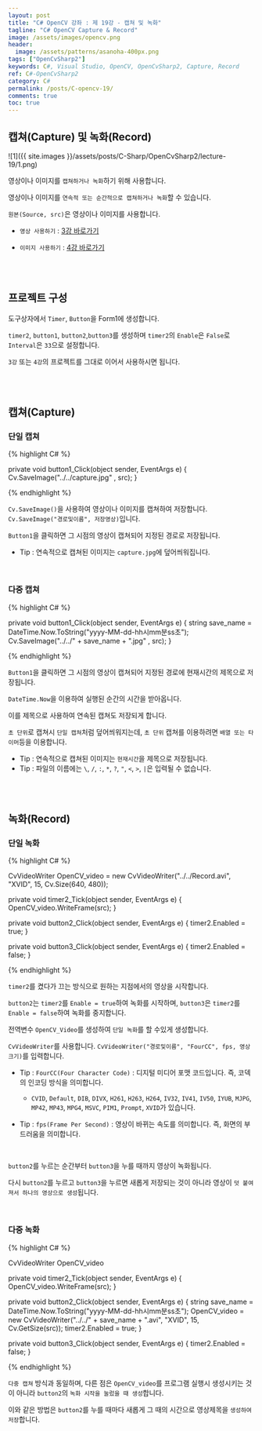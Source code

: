 ```yaml
---
layout: post
title: "C# OpenCV 강좌 : 제 19강 - 캡쳐 및 녹화"
tagline: "C# OpenCV Capture & Record"
image: /assets/images/opencv.png
header:
  image: /assets/patterns/asanoha-400px.png
tags: ["OpenCvSharp2"]
keywords: C#, Visual Studio, OpenCV, OpenCvSharp2, Capture, Record
ref: C#-OpenCvSharp2
category: C#
permalink: /posts/C-opencv-19/
comments: true
toc: true
---
```


## 캡쳐(Capture) 및 녹화(Record)

![1]({{ site.images }}/assets/posts/C-Sharp/OpenCvSharp2/lecture-19/1.png)

영상이나 이미지를 `캡쳐하거나 녹화`하기 위해 사용합니다.

영상이나 이미지를 `연속적 또는 순간적으로 캡쳐하거나 녹화`할 수 있습니다.

`원본(Source, src)`은 영상이나 이미지를 사용합니다.

- `영상 사용하기` : [3강 바로가기][3강]

- `이미지 사용하기` : [4강 바로가기][4강]

<br>
<br>

## 프로젝트 구성 

도구상자에서 `Timer`, `Button`을 Form1에 생성합니다.

`timer2`, `button1`, `button2`,`button3`를 생성하며 `timer2`의 `Enable`은 `False`로 `Interval`은 `33`으로 설정합니다.

`3강` 또는 `4강`의 프로젝트를 그대로 이어서 사용하시면 됩니다.

<br>
<br>

## 캡쳐(Capture)

### 단일 캡쳐

{% highlight C# %}

private void button1_Click(object sender, EventArgs e)
{
    Cv.SaveImage("../../capture.jpg" , src);
}

{% endhighlight %}

`Cv.SaveImage()`을 사용하여 영상이나 이미지를 캡쳐하여 저장합니다. `Cv.SaveImage("경로및이름", 저장영상)`입니다.

`Button1`을 클릭하면 그 시점의 영상이 캡쳐되어 지정된 경로로 저장됩니다.

- Tip : 연속적으로 캡쳐된 이미지는 `capture.jpg`에 덮어씌워집니다.

<br>

### 다중 캡쳐

{% highlight C# %}

private void button1_Click(object sender, EventArgs e)
{
    string save_name = DateTime.Now.ToString("yyyy-MM-dd-hh시mm분ss초");  
    Cv.SaveImage("../../" + save_name + ".jpg" , src);
}

{% endhighlight %}

`Button1`을 클릭하면 그 시점의 영상이 캡쳐되어 지정된 경로에 현재시간의 제목으로 저장됩니다.

`DateTime.Now`을 이용하여 실행된 순간의 시간을 받아옵니다.

이를 제목으로 사용하여 연속된 캡쳐도 저장되게 합니다.

`초 단위`로 캡쳐시 `단일 캡쳐`처럼 덮어씌워지는데, `초 단위` 캡쳐를 이용하려면 `배열 또는 타이머`등을 이용합니다.

- Tip : 연속적으로 캡쳐된 이미지는 `현재시간`을 제목으로 저장됩니다.
- Tip : 파일의 이름에는 `\`, `/`, `:`, `*`, `?`, `"`, `<`, `>`, `|`은 입력될 수 없습니다.

<br>
<br>

## 녹화(Record)

### 단일 녹화

{% highlight C# %}

CvVideoWriter OpenCV_video = new CvVideoWriter("../../Record.avi", "XVID", 15, Cv.Size(640, 480));

private void timer2_Tick(object sender, EventArgs e)
{
    OpenCV_video.WriteFrame(src);
}

private void button2_Click(object sender, EventArgs e)
{
    timer2.Enabled = true;
}

private void button3_Click(object sender, EventArgs e)
{
    timer2.Enabled = false;
}

{% endhighlight %}

`timer2`를 켰다가 끄는 방식으로 원하는 지점에서의 영상을 시작합니다.

`button2`는 `timer2`를 `Enable = true`하여 녹화를 시작하며, `button3`은 `timer2`를 `Enable = false`하여 녹화를 중지합니다.

전역변수 `OpenCV_Video`를 생성하여 `단일 녹화`를 할 수있게 생성합니다.

`CvVideoWriter`를 사용합니다. `CvVideoWriter("경로및이름", "FourCC", fps, 영상크기)`를 입력합니다.

- Tip : `FourCC(Four Character Code)` : 디지털 미디어 포맷 코드입니다. 즉, 코덱의 인코딩 방식을 의미합니다.

    * `CVID`, `Default`, `DIB`, `DIVX`, `H261`, `H263`, `H264`, `IV32`, `IV41`, `IV50`, `IYUB`, `MJPG`, `MP42`, `MP43`, `MPG4`, `MSVC`, `PIM1`, `Prompt`, `XVID`가 있습니다.

- Tip : `fps(Frame Per Second)` : 영상이 바뀌는 속도를 의미합니다. 즉, 화면의 부드러움을 의미합니다.

<br>

`button2`를 누르는 순간부터 `button3`을 누를 때까지 영상이 녹화됩니다.

다시 `button2`를 누르고 `button3`을 누르면 새롭게 저장되는 것이 아니라 영상이 `덧 붙여져서 하나의 영상으로 생성`됩니다.

<br>

### 다중 녹화

{% highlight C# %}

CvVideoWriter OpenCV_video

private void timer2_Tick(object sender, EventArgs e)
{
    OpenCV_video.WriteFrame(src);
}

private void button2_Click(object sender, EventArgs e)
{
    string save_name = DateTime.Now.ToString("yyyy-MM-dd-hh시mm분ss초");
    OpenCV_video = new CvVideoWriter("../../" + save_name + ".avi", "XVID", 15, Cv.GetSize(src));
    timer2.Enabled = true;
}

private void button3_Click(object sender, EventArgs e)
{
    timer2.Enabled = false;
}

{% endhighlight %}

`다중 캡쳐` 방식과 동일하며, 다른 점은 `OpenCV_video`를 프로그램 실행시 생성시키는 것이 아니라 `button2`의 `녹화 시작을 눌렀을 때 생성`합니다.

이와 같은 방법은 `button2`를 누를 때마다 새롭게 그 때의 시간으로 영상제목을 `생성하여 저장`합니다.

[3강]: https://076923.github.io/posts/C-opencv-3/
[4강]: https://076923.github.io/posts/C-opencv-4/

